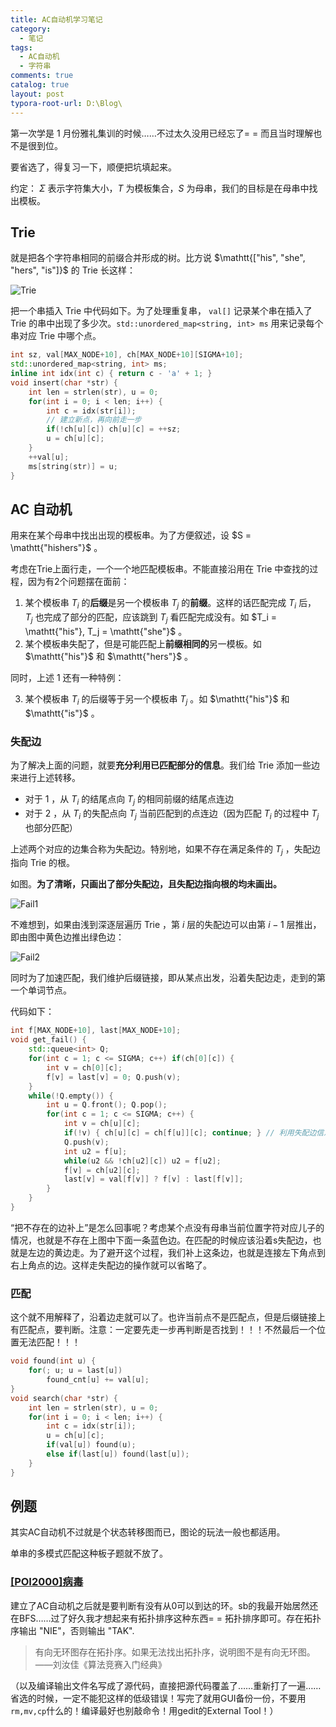 ```yaml
---
title: AC自动机学习笔记
category:
  - 笔记
tags:
  - AC自动机
  - 字符串
comments: true
catalog: true
layout: post
typora-root-url: D:\Blog\
---
```


第一次学是 1 月份雅礼集训的时候……不过太久没用已经忘了= = 而且当时理解也不是很到位。

要省选了，得复习一下，顺便把坑填起来。

约定： $\Sigma$ 表示字符集大小，$T$ 为模板集合，$S$ 为母串，我们的目标是在母串中找出模板。

## Trie

就是把各个字符串相同的前缀合并形成的树。比方说 $\mathtt{["his", "she", "hers", "is"]}$ 的 Trie 长这样：

![Trie](/img/AC/trie.png)


把一个串插入 Trie 中代码如下。为了处理重复串， `val[]` 记录某个串在插入了 Trie 的串中出现了多少次。`std::unordered_map<string, int> ms` 用来记录每个串对应 Trie 中哪个点。

```cpp
int sz, val[MAX_NODE+10], ch[MAX_NODE+10][SIGMA+10];
std::unordered_map<string, int> ms;
inline int idx(int c) { return c - 'a' + 1; }
void insert(char *str) {
    int len = strlen(str), u = 0;
    for(int i = 0; i < len; i++) {
        int c = idx(str[i]);
        // 建立新点，再向前走一步
        if(!ch[u][c]) ch[u][c] = ++sz;
        u = ch[u][c];
    }
    ++val[u];
    ms[string(str)] = u;
}
```

## AC 自动机

用来在某个母串中找出出现的模板串。为了方便叙述，设 $S = \mathtt{"hishers"}$ 。  

考虑在Trie上面行走，一个一个地匹配模板串。不能直接沿用在 Trie 中查找的过程，因为有2个问题摆在面前：

1. 某个模板串 $T_i$ 的**后缀**是另一个模板串 $T_j$ 的**前缀**。这样的话匹配完成 $T_i$ 后， $T_j$ 也完成了部分的匹配，应该跳到 $T_j$ 看匹配完成没有。如 $T_i = \mathtt{"his"}, T_j = \mathtt{"she"}$ 。
2. 某个模板串失配了，但是可能匹配上**前缀相同的**另一模板。如  $\mathtt{"his"}$ 和 $\mathtt{"hers"}$ 。

同时，上述 1 还有一种特例：

3. 某个模板串 $T_i$ 的后缀等于另一个模板串 $T_j$ 。如 $\mathtt{"his"}$ 和 $\mathtt{"is"}$ 。

### 失配边

为了解决上面的问题，就要**充分利用已匹配部分的信息**。我们给 Trie 添加一些边来进行上述转移。

- 对于 1 ，从 $T_i$ 的结尾点向 $T_j$ 的相同前缀的结尾点连边
- 对于 2 ，从 $T_i$ 的失配点向 $T_j$ 当前匹配到的点连边（因为匹配 $T_i$ 的过程中 $T_j$ 也部分匹配）

上述两个对应的边集合称为失配边。特别地，如果不存在满足条件的 $T_j$ ，失配边指向 Trie 的根。

如图。**为了清晰，只画出了部分失配边，且失配边指向根的均未画出。**

![Fail1](/img/AC/fail1.png)

不难想到，如果由浅到深逐层遍历 Trie ，第 $i$ 层的失配边可以由第 $i-1$ 层推出，即由图中黄色边推出绿色边：

![Fail2](/img/AC/fail2.png)

同时为了加速匹配，我们维护后缀链接，即从某点出发，沿着失配边走，走到的第一个单词节点。

代码如下：

```cpp
int f[MAX_NODE+10], last[MAX_NODE+10];
void get_fail() {
	std::queue<int> Q;
    for(int c = 1; c <= SIGMA; c++) if(ch[0][c]) {
        int v = ch[0][c];
        f[v] = last[v] = 0; Q.push(v);
    }
    while(!Q.empty()) {
        int u = Q.front(); Q.pop();
        for(int c = 1; c <= SIGMA; c++) {
            int v = ch[u][c];
            if(!v) { ch[u][c] = ch[f[u]][c]; continue; } // 利用失配边信息，把不存在的边补上，见下文
            Q.push(v);
            int u2 = f[u];
            while(u2 && !ch[u2][c]) u2 = f[u2];
            f[v] = ch[u2][c];
            last[v] = val[f[v]] ? f[v] : last[f[v]];
        }
    }
}
```

“把不存在的边补上”是怎么回事呢？考虑某个点没有母串当前位置字符对应儿子的情况，也就是不存在上图中下面一条蓝色边。在匹配的时候应该沿着s失配边，也就是左边的黄边走。为了避开这个过程，我们补上这条边，也就是连接左下角点到右上角点的边。这样走失配边的操作就可以省略了。

### 匹配

这个就不用解释了，沿着边走就可以了。也许当前点不是匹配点，但是后缀链接上有匹配点，要判断。注意：一定要先走一步再判断是否找到！！！不然最后一个位置无法匹配！！！

```cpp
void found(int u) {
    for(; u; u = last[u])
        found_cnt[u] += val[u];
}
void search(char *str) {
    int len = strlen(str), u = 0;
    for(int i = 0; i < len; i++) {
        int c = idx(str[i]);
        u = ch[u][c];
        if(val[u]) found(u);
        else if(last[u]) found(last[u]);
    }
}
```

## 例题

其实AC自动机不过就是个状态转移图而已，图论的玩法一般也都适用。

单串的多模式匹配这种板子题就不放了。

### [\[POI2000\]病毒](https://www.luogu.org/problemnew/show/P2444) 

建立了AC自动机之后就是要判断有没有从0可以到达的环。sb的我最开始居然还在BFS……过了好久我才想起来有拓扑排序这种东西= = 拓扑排序即可。存在拓扑序输出 "NIE"，否则输出 "TAK".

> 有向无环图存在拓扑序。如果无法找出拓扑序，说明图不是有向无环图。——刘汝佳《算法竞赛入门经典》

（以及编译输出文件名写成了源代码，直接把源代码覆盖了……重新打了一遍……省选的时候，一定不能犯这样的低级错误！写完了就用GUI备份一份，不要用`rm,mv,cp`什么的！编译最好也别敲命令！用gedit的External Tool！）





